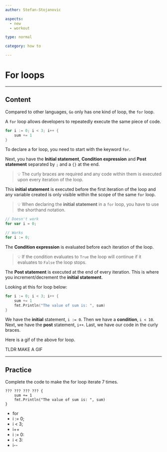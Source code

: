 ```yaml
---
author: Stefan-Stojanovic

aspects:
  - new
  - workout

type: normal

category: how to

---
```


# For loops

---
## Content

Compared to other languages, `Go` only has one kind of loop, the `for` loop.

A `for` loop allows developers to repeatedly execute the same piece of code.

```go
for i := 0; i < 3; i++ {
    sum += 1
}
```

To declare a for loop, you need to start with the keyword `for`.

Next, you have the **Initial statement**, **Condition expression** and **Post statement** separated by `;` and a `{}` at the end.

> 💡 The curly braces are required and any code within them is executed upon every iteration of the loop.

This **initial statement** is executed before the first iteration of the loop and any variable created is only visible within the scope of the same `for` loop.

> 💡 When declaring the **initial statement** in a `for` loop, you have to use the shorthand notation.

```go
// Doesn't work
for var i = 0;

// Works
for i := 0;
```

The **Condition expression** is evaluated before each iteration of the loop.

> 💡 If the condition evaluates to `True` the loop will continue if it evaluates to `False` the loop stops.

The **Post statement** is executed at the end of every iteration. This is where you increment/decrement the **initial statement**.

Looking at this for loop below:
```go
for i := 0; i < 3; i++ {
    sum += 1
    fmt.Println("The value of sum is: ", sum)
}
```
We have the **initial** statement, `i := 0`. Then we have a **condition**, `i < 10`. Next, we have the **post** statement, `i++`. Last, we have our code in the curly braces.

Here is a gif of the above for loop.

TLDR MAKE A GIF
![]()


---
## Practice

Complete the code to make the for loop iterate 7 times.

```golang
??? ??? ??? ??? {
    sum += 1
    fmt.Println("The value of sum is: ", sum)
}
```
* for
* i := 0;
* i < 3;
* i++
* i := 0:
* i < 3:
* i--